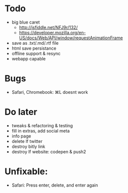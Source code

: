 # Todo
- big blue caret
	- http://jsfiddle.net/NFJ9r/132/
	- https://developer.mozilla.org/en-US/docs/Web/API/window/requestAnimationFrame
- save as .txt/.md/.rtf file
- html save persistance
- offline support & resync
- webapp capable

# Bugs
- Safari, Chromebook: ⌘L doesnt work

# Do later
- tweaks & refactoring & testing
- fill in extras, add social meta
- info page
- delete lf twitter
- destroy bitly link
- destroy lf website: codepen & push2

# Unfixable:
- Safari: Press enter, delete, and enter again
